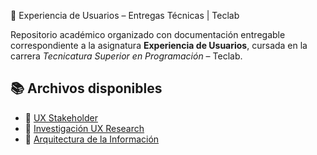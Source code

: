 
📍 Experiencia de Usuarios – Entregas Técnicas | Teclab

Repositorio académico organizado con documentación entregable correspondiente a la asignatura **Experiencia de Usuarios**, cursada en la carrera *Tecnicatura Superior en Programación* – Teclab.

## 📚 Archivos disponibles

- 💜 [UX Stakeholder](Teclab%20Exp%20Usuario%201.pdf)
- 💜 [Investigación UX Research](EXP%20Usuario%20API%202%20-%20Teclab.pdf)
- 💜 [Arquitectura de la Información](EXP%20Usuario%20API%203%20-%20Teclab.pdf)


